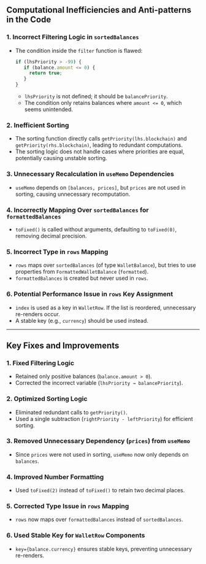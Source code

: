 ## Computational Inefficiencies and Anti-patterns in the Code

### 1. Incorrect Filtering Logic in `sortedBalances`
- The condition inside the `filter` function is flawed:
  ```ts
  if (lhsPriority > -99) {
     if (balance.amount <= 0) {
       return true;
     }
  }
  ```
  - `lhsPriority` is not defined; it should be `balancePriority`.
  - The condition only retains balances where `amount <= 0`, which seems unintended.

### 2. Inefficient Sorting
- The sorting function directly calls `getPriority(lhs.blockchain)` and `getPriority(rhs.blockchain)`, leading to redundant computations.
- The sorting logic does not handle cases where priorities are equal, potentially causing unstable sorting.

### 3. Unnecessary Recalculation in `useMemo` Dependencies
- `useMemo` depends on `[balances, prices]`, but `prices` are not used in sorting, causing unnecessary recomputation.

### 4. Incorrectly Mapping Over `sortedBalances` for `formattedBalances`
- `toFixed()` is called without arguments, defaulting to `toFixed(0)`, removing decimal precision.

### 5. Incorrect Type in `rows` Mapping
- `rows` maps over `sortedBalances` (of type `WalletBalance`), but tries to use properties from `FormattedWalletBalance` (`formatted`).
- `formattedBalances` is created but never used in `rows`.

### 6. Potential Performance Issue in `rows` Key Assignment
- `index` is used as a key in `WalletRow`. If the list is reordered, unnecessary re-renders occur.
- A stable key (e.g., `currency`) should be used instead.

---

## Key Fixes and Improvements

### 1. Fixed Filtering Logic
- Retained only positive balances (`balance.amount > 0`).
- Corrected the incorrect variable (`lhsPriority → balancePriority`).

### 2. Optimized Sorting Logic
- Eliminated redundant calls to `getPriority()`.
- Used a single subtraction (`rightPriority - leftPriority`) for efficient sorting.

### 3. Removed Unnecessary Dependency (`prices`) from `useMemo`
- Since `prices` were not used in sorting, `useMemo` now only depends on `balances`.

### 4. Improved Number Formatting
- Used `toFixed(2)` instead of `toFixed()` to retain two decimal places.

### 5. Corrected Type Issue in `rows` Mapping
- `rows` now maps over `formattedBalances` instead of `sortedBalances`.

### 6. Used Stable Key for `WalletRow` Components
- `key={balance.currency}` ensures stable keys, preventing unnecessary re-renders.